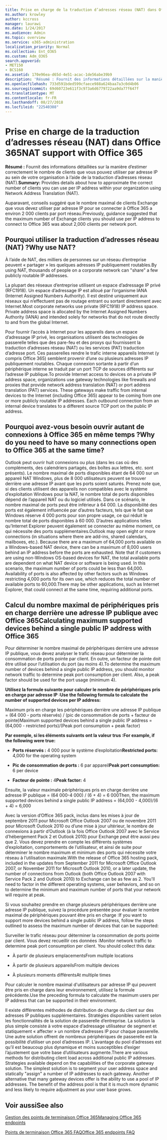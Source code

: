 ```yaml
---
title: Prise en charge de la traduction d’adresses réseau (NAT) dans Office 365
ms.author: krowley
author: kccross
manager: laurawi
ms.date: 1/24/2017
ms.audience: Admin
ms.topic: overview
ms.service: o365-administration
localization_priority: Normal
ms.collection: Ent_O365
ms.custom: Adm_O365
search.appverid:
- MET150
- BCS160
ms.assetid: 170e96ea-d65d-4e51-acac-1de56abe39b9
description: 'Résumé : Fournit des informations détaillées sur la manière d’estimer correctement le nombre de clients que vous pouvez utiliser par adresse IP au sein de votre organisation à l’aide de la traduction d’adresses réseau (NAT).'
ms.openlocfilehash: 733d591bded599cfaece988a624baa7a3c0d4b06
ms.sourcegitcommit: 69d60723e611f3c973a6d6779722aa9da77f647f
ms.translationtype: MT
ms.contentlocale: fr-FR
ms.lasthandoff: 08/27/2018
ms.locfileid: "22540308"
---
```

# <a name="nat-support-with-office-365"></a><span data-ttu-id="7acd1-103">Prise en charge de la traduction d’adresses réseau (NAT) dans Office 365</span><span class="sxs-lookup"><span data-stu-id="7acd1-103">NAT support with Office 365</span></span>

 <span data-ttu-id="7acd1-104">**Résumé :** Fournit des informations détaillées sur la manière d’estimer correctement le nombre de clients que vous pouvez utiliser par adresse IP au sein de votre organisation à l’aide de la traduction d’adresses réseau (NAT).</span><span class="sxs-lookup"><span data-stu-id="7acd1-104">**Summary:** Provides details about how to approximate the correct number of clients you can use per IP address within your organization using Network Address Translation (NAT).</span></span> 
  
<span data-ttu-id="7acd1-105">Auparavant, conseils suggéré que le nombre maximal de clients Exchange que vous devez utiliser par adresse IP pour se connecter à Office 365 a environ 2 000 clients par port réseau.</span><span class="sxs-lookup"><span data-stu-id="7acd1-105">Previously, guidance suggested that the maximum number of Exchange clients you should use per IP address to connect to Office 365 was about 2,000 clients per network port.</span></span>
  
## <a name="why-use-nat"></a><span data-ttu-id="7acd1-106">Pourquoi utiliser la traduction d’adresses réseau (NAT) ?</span><span class="sxs-lookup"><span data-stu-id="7acd1-106">Why use NAT?</span></span>

<span data-ttu-id="7acd1-107">À l’aide de NAT, des milliers de personnes sur un réseau d’entreprise peuvent « partager » les quelques adresses IP publiquement routables.</span><span class="sxs-lookup"><span data-stu-id="7acd1-107">By using NAT, thousands of people on a corporate network can "share" a few publicly routable IP addresses.</span></span>
  
<span data-ttu-id="7acd1-p101">La plupart des réseaux d’entreprise utilisent un espace d’adressage IP privé (RFC1918). Un espace d’adressage IP est alloué par l’organisme IANA (Internet Assigned Numbers Authority). Il est destiné uniquement aux réseaux qui n’effectuent pas de routage entrant ou sortant directement avec Internet.</span><span class="sxs-lookup"><span data-stu-id="7acd1-p101">Most corporate networks use private (RFC1918) IP address space. Private address space is allocated by the Internet Assigned Numbers Authority (IANA) and intended solely for networks that do not route directly to and from the global Internet.</span></span>
  
<span data-ttu-id="7acd1-p102">Pour fournir l’accès à Internet pour les appareils dans un espace d’adressage IP privé, les organisations utilisent des technologies de passerelle telles que des pare-feu et des proxys qui fournissent la traduction d’adresses réseau (NAT) ou les services (PAT) traduction d’adresse port. Ces passerelles rendre le trafic interne appareils Internet (y compris Office 365) semblent provenir d’une ou plusieurs adresses IP publiquement routables. Chaque connexion sortante à partir d’un périphérique interne se traduit par un port TCP de sources différents sur l’adresse IP publique.</span><span class="sxs-lookup"><span data-stu-id="7acd1-p102">To provide Internet access to devices on a private IP address space, organizations use gateway technologies like firewalls and proxies that provide network address translation (NAT) or port address translation (PAT) services. These gateways make traffic from internal devices to the Internet (including Office 365) appear to be coming from one or more publicly routable IP addresses. Each outbound connection from an internal device translates to a different source TCP port on the public IP address.</span></span> 
  
## <a name="why-do-you-need-to-have-so-many-connections-open-to-office-365-at-the-same-time"></a><span data-ttu-id="7acd1-113">Pourquoi avez-vous besoin ouvrir autant de connexions à Office 365 en même temps ?</span><span class="sxs-lookup"><span data-stu-id="7acd1-113">Why do you need to have so many connections open to Office 365 at the same time?</span></span>

<span data-ttu-id="7acd1-p103">Outlook peut ouvrir huit connexions ou plus (dans les cas où des compléments, des calendriers partagés, des boîtes aux lettres, etc. sont présents). Le nombre maximal de ports disponibles étant de 64 000 sur un appareil NAT Windows, plus de 8 000 utilisateurs peuvent se trouver derrière une adresse IP avant que les ports soient saturés. Prenez note que, si des clients utilisent des appareils non compatibles avec le système d’exploitation Windows pour la NAT, le nombre total de ports disponibles dépend de l’appareil NAT ou du logiciel utilisés. Dans ce scénario, le nombre maximal de ports peut être inférieur à 64 000. La disponibilité des ports est également influencée par d’autres facteurs, tels que le fait que Windows réserve 4 000 ports pour son propre usage, ce qui réduit le nombre total de ports disponibles à 60 000. D’autres applications telles qu’Internet Explorer peuvent également se connecter au même moment, ce qui nécessite des ports supplémentaires.</span><span class="sxs-lookup"><span data-stu-id="7acd1-p103">Outlook may open eight or more connections (in situations where there are add-ins, shared calendars, mailboxes, etc.). Because there are a maximum of 64,000 ports available on a Windows-based NAT device, there can be a maximum of 8,000 users behind an IP address before the ports are exhausted. Note that if customers are using non-Windows OS-based devices for NAT, the total available ports are dependent on what NAT device or software is being used. In this scenario, the maximum number of ports could be less than 64,000. Availability of ports is also affected by other factors such as Windows restricting 4,000 ports for its own use, which reduces the total number of available ports to 60,000.There may be other applications, such as Internet Explorer, that could connect at the same time, requiring additional ports.</span></span>
  
## <a name="calculating-maximum-supported-devices-behind-a-single-public-ip-address-with-office-365"></a><span data-ttu-id="7acd1-119">Calcul du nombre maximal de périphériques pris en charge derrière une adresse IP publique avec Office 365</span><span class="sxs-lookup"><span data-stu-id="7acd1-119">Calculating maximum supported devices behind a single public IP address with Office 365</span></span>

<span data-ttu-id="7acd1-p104">Pour déterminer le nombre maximal de périphériques derrière une adresse IP publique, vous devez analyser le trafic réseau pour déterminer la consommation de ports pointe par client. En outre, un facteur de pointe doit être utilisé pour l’utilisation du port (au moins 4).</span><span class="sxs-lookup"><span data-stu-id="7acd1-p104">To determine the maximum number of devices behind a single public IP address, you should monitor network traffic to determine peak port consumption per client. Also, a peak factor should be used for the port usage (minimum 4).</span></span> 
  
 <span data-ttu-id="7acd1-122">**Utilisez la formule suivante pour calculer le nombre de périphériques pris en charge par adresse IP :**</span><span class="sxs-lookup"><span data-stu-id="7acd1-122">**Use the following formula to calculate the number of supported devices per IP address:**</span></span>
  
<span data-ttu-id="7acd1-123">Maximum pris en charge les périphériques derrière une adresse IP publique = (64 000 - ports réservés) / (pic de consommation de ports + facteur de pointe)</span><span class="sxs-lookup"><span data-stu-id="7acd1-123">Maximum supported devices behind a single public IP address = (64,000 - restricted ports)/(Peak port consumption + peak factor)</span></span>
  
 <span data-ttu-id="7acd1-124">**Par exemple, si les éléments suivants ont la valeur trus :**</span><span class="sxs-lookup"><span data-stu-id="7acd1-124">**For example, if the following were true:**</span></span>
  
- <span data-ttu-id="7acd1-125">**Ports réservés :** 4 000 pour le système d’exploitation</span><span class="sxs-lookup"><span data-stu-id="7acd1-125">**Restricted ports:** 4,000 for the operating system</span></span> 
    
- <span data-ttu-id="7acd1-126">**Pic de consommation de ports :** 6 par appareil</span><span class="sxs-lookup"><span data-stu-id="7acd1-126">**Peak port consumption:** 6 per device</span></span> 
    
- <span data-ttu-id="7acd1-127">**Facteur de pointe :** 4</span><span class="sxs-lookup"><span data-stu-id="7acd1-127">**Peak factor:** 4</span></span> 
    
<span data-ttu-id="7acd1-128">Ensuite, la valeur maximale périphériques pris en charge derrière une adresse IP publique = (64 000-4 000) / (6 + 4) = 6 000</span><span class="sxs-lookup"><span data-stu-id="7acd1-128">Then, the maximum supported devices behind a single public IP address = (64,000 - 4,000)/(6 + 4) = 6,000</span></span>
  
<span data-ttu-id="7acd1-p105">Avec la version d’Office 365 pack, inclus dans les mises à jour de septembre 2011 pour Microsoft Office Outlook 2007 ou de novembre 2011 pour Microsoft Outlook 2010 ou d’une mise à jour ultérieur, le nombre de connexions à partir d’Outlook (à la fois Office Outlook 2007 avec le Service d’hébergement Pack 2 et Outlook 2010) pour Exchange peut être aussi peu que 2. Vous devez prendre en compte les différents systèmes d’exploitation, comportements de l’utilisateur, et ainsi de suite pour déterminer le nombre maximum et minimum des ports qui nécessite votre réseau à l’utilisation maximale.</span><span class="sxs-lookup"><span data-stu-id="7acd1-p105">With the release of Office 365 hosting pack, included in the updates from September 2011 for Microsoft Office Outlook 2007, or November 2011 for Microsoft Outlook 2010, or a later update, the number of connections from Outlook (both Office Outlook 2007 with Service Pack 2 and Outlook 2010) to Exchange can be as few as 2. You'll need to factor in the different operating systems, user behaviors, and so on to determine the minimum and maximum number of ports that your network will require at peak.</span></span>
  
<span data-ttu-id="7acd1-131">Si vous souhaitez prendre en charge plusieurs périphériques derrière une adresse IP publique, suivez la procédure présentée pour évaluer le nombre maximal de périphériques pouvant être pris en charge :</span><span class="sxs-lookup"><span data-stu-id="7acd1-131">If you want to support more devices behind a single public IP address, follow the steps outlined to assess the maximum number of devices that can be supported:</span></span>
  
<span data-ttu-id="7acd1-p106">Surveiller le trafic réseau pour déterminer la consommation de ports pointe par client. Vous devez recueillir ces données :</span><span class="sxs-lookup"><span data-stu-id="7acd1-p106">Monitor network traffic to determine peak port consumption per client. You should collect this data:</span></span>
  
- <span data-ttu-id="7acd1-134">À partir de plusieurs emplacements</span><span class="sxs-lookup"><span data-stu-id="7acd1-134">From multiple locations</span></span>
    
- <span data-ttu-id="7acd1-135">À partir de plusieurs appareils</span><span class="sxs-lookup"><span data-stu-id="7acd1-135">From multiple devices</span></span>
    
- <span data-ttu-id="7acd1-136">À plusieurs moments différents</span><span class="sxs-lookup"><span data-stu-id="7acd1-136">At multiple times</span></span>
    
<span data-ttu-id="7acd1-137">Pour calculer le nombre maximal d'utilisateurs par adresse IP qui peuvent être pris en charge dans leur environnement, utilisez la formule précédente.</span><span class="sxs-lookup"><span data-stu-id="7acd1-137">Use the preceding formula to calculate the maximum users per IP address that can be supported in their environment.</span></span>
  
<span data-ttu-id="7acd1-p107">Il existe différentes méthodes de distribution de charge du client sur des adresses IP publiques supplémentaires. Stratégies disponibles varient selon les fonctionnalités de la solution de passerelle d’entreprise. La solution la plus simple consiste à votre espace d’adressage utilisateur de segment et statiquement « affecter » un nombre d’adresses IP pour chaque passerelle. Une autre solution offrent de nombreux périphériques de passerelle est la possibilité d’utiliser un pool d’adresses IP. L’avantage du pool d’adresses est qu’il est beaucoup plus dynamique et moins susceptibles d’exiger l’ajustement que votre base d’utilisateurs augmente.</span><span class="sxs-lookup"><span data-stu-id="7acd1-p107">There are various methods for distributing client load across additional public IP addresses. Strategies available depend on the capabilities of the corporate gateway solution. The simplest solution is to segment your user address space and statically "assign" a number of IP addresses to each gateway. Another alternative that many gateway devices offer is the ability to use a pool of IP addresses. The benefit of the address pool is that it is much more dynamic and less likely to require adjustment as your user base grows.</span></span>
  
## <a name="see-also"></a><span data-ttu-id="7acd1-143">Voir aussi</span><span class="sxs-lookup"><span data-stu-id="7acd1-143">See also</span></span>

[<span data-ttu-id="7acd1-144">Gestion des points de terminaison Office 365</span><span class="sxs-lookup"><span data-stu-id="7acd1-144">Managing Office 365 endpoints</span></span>](https://support.office.com/article/99cab9d4-ef59-4207-9f2b-3728eb46bf9a)
  
[<span data-ttu-id="7acd1-145">Points de terminaison Office 365 FAQ</span><span class="sxs-lookup"><span data-stu-id="7acd1-145">Office 365 endpoints FAQ</span></span>](https://support.office.com/article/d4088321-1c89-4b96-9c99-54c75cae2e6d)

